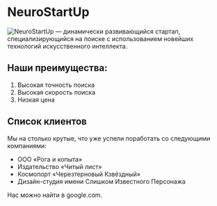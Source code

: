 # NeuroStartUp
![NeuroStartUp — динамически развивающийся стартап, специализирующийся на поиске с использованием новейших технологий искусственного интеллекта.](https://netology-code.github.io/git-homeworks/introduction/assets/logo.png)

## Наши преимущества:
1. Высокая точность поиска
2. Высокая скорость поиска
3. Низкая цена
## Список клиентов
Мы на столько крутые, что уже успели поработать со следующими компаниями:
- ООО «Рога и копыта»
- Издательство «Читый лист»
- Космопорт «Черезтерновый Кзвёздный»
- Дизайн-студия имени Слишком Известного Персонажа

Нас можно найти в google.com.